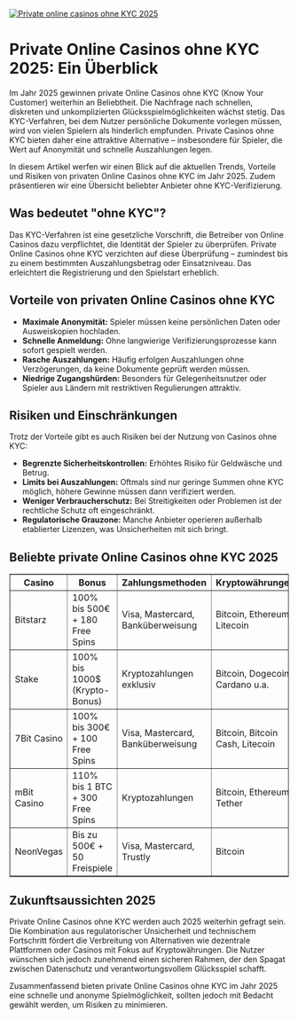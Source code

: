 [![Private online casinos ohne KYC 2025](https://123-caf.pages.dev/gitsignup.png)](https://vrmoo.ru/Bt82HjjY)

<h1>Private Online Casinos ohne KYC 2025: Ein Überblick</h1>  <p>Im Jahr 2025 gewinnen private Online Casinos ohne KYC (Know Your Customer) weiterhin an Beliebtheit. Die Nachfrage nach schnellen, diskreten und unkomplizierten Glücksspielmöglichkeiten wächst stetig. Das KYC-Verfahren, bei dem Nutzer persönliche Dokumente vorlegen müssen, wird von vielen Spielern als hinderlich empfunden. Private Casinos ohne KYC bieten daher eine attraktive Alternative – insbesondere für Spieler, die Wert auf Anonymität und schnelle Auszahlungen legen.</p>  <p>In diesem Artikel werfen wir einen Blick auf die aktuellen Trends, Vorteile und Risiken von privaten Online Casinos ohne KYC im Jahr 2025. Zudem präsentieren wir eine Übersicht beliebter Anbieter ohne KYC-Verifizierung.</p>  <h2>Was bedeutet "ohne KYC"?</h2> <p>Das KYC-Verfahren ist eine gesetzliche Vorschrift, die Betreiber von Online Casinos dazu verpflichtet, die Identität der Spieler zu überprüfen. Private Online Casinos ohne KYC verzichten auf diese Überprüfung – zumindest bis zu einem bestimmten Auszahlungsbetrag oder Einsatzniveau. Das erleichtert die Registrierung und den Spielstart erheblich.</p>  <h2>Vorteile von privaten Online Casinos ohne KYC</h2> <ul>   <li><strong>Maximale Anonymität:</strong> Spieler müssen keine persönlichen Daten oder Ausweiskopien hochladen.</li>   <li><strong>Schnelle Anmeldung:</strong> Ohne langwierige Verifizierungsprozesse kann sofort gespielt werden.</li>   <li><strong>Rasche Auszahlungen:</strong> Häufig erfolgen Auszahlungen ohne Verzögerungen, da keine Dokumente geprüft werden müssen.</li>   <li><strong>Niedrige Zugangshürden:</strong> Besonders für Gelegenheitsnutzer oder Spieler aus Ländern mit restriktiven Regulierungen attraktiv.</li> </ul>  <h2>Risiken und Einschränkungen</h2> <p>Trotz der Vorteile gibt es auch Risiken bei der Nutzung von Casinos ohne KYC:</p> <ul>   <li><strong>Begrenzte Sicherheitskontrollen:</strong> Erhöhtes Risiko für Geldwäsche und Betrug.</li>   <li><strong>Limits bei Auszahlungen:</strong> Oftmals sind nur geringe Summen ohne KYC möglich, höhere Gewinne müssen dann verifiziert werden.</li>   <li><strong>Weniger Verbraucherschutz:</strong> Bei Streitigkeiten oder Problemen ist der rechtliche Schutz oft eingeschränkt.</li>   <li><strong>Regulatorische Grauzone:</strong> Manche Anbieter operieren außerhalb etablierter Lizenzen, was Unsicherheiten mit sich bringt.</li> </ul>  <h2>Beliebte private Online Casinos ohne KYC 2025</h2> <table border="1" cellpadding="6" cellspacing="0" style="border-collapse: collapse; width: 100%;">   <thead>     <tr>       <th>Casino</th>       <th>Bonus</th>       <th>Zahlungsmethoden</th>       <th>Kryptowährungen</th>       <th>Besonderheiten</th>     </tr>   </thead>   <tbody>     <tr>       <td>Bitstarz</td>       <td>100% bis 500€ + 180 Free Spins</td>       <td>Visa, Mastercard, Banküberweisung</td>       <td>Bitcoin, Ethereum, Litecoin</td>       <td>Großes Spielportfolio, schnelle Auszahlungen</td>     </tr>     <tr>       <td>Stake</td>       <td>100% bis 1000$ (Krypto-Bonus)</td>       <td>Kryptozahlungen exklusiv</td>       <td>Bitcoin, Dogecoin, Cardano u.a.</td>       <td>Live-Sportwetten und Casinospiele</td>     </tr>     <tr>       <td>7Bit Casino</td>       <td>100% bis 300€ + 100 Free Spins</td>       <td>Visa, Mastercard, Banküberweisung</td>       <td>Bitcoin, Bitcoin Cash, Litecoin</td>       <td>Retro-Design, VIP-Programm</td>     </tr>     <tr>       <td>mBit Casino</td>       <td>110% bis 1 BTC + 300 Free Spins</td>       <td>Kryptozahlungen</td>       <td>Bitcoin, Ethereum, Tether</td>       <td>Volle Krypto-Unterstützung, Live Chat Support</td>     </tr>     <tr>       <td>NeonVegas</td>       <td>Bis zu 500€ + 50 Freispiele</td>       <td>Visa, Mastercard, Trustly</td>       <td>Bitcoin</td>       <td>Modernes Interface, schnelle Registrierung</td>     </tr>   </tbody> </table>  <h2>Zukunftsaussichten 2025</h2> <p>Private Online Casinos ohne KYC werden auch 2025 weiterhin gefragt sein. Die Kombination aus regulatorischer Unsicherheit und technischem Fortschritt fördert die Verbreitung von Alternativen wie dezentrale Plattformen oder Casinos mit Fokus auf Kryptowährungen. Die Nutzer wünschen sich jedoch zunehmend einen sicheren Rahmen, der den Spagat zwischen Datenschutz und verantwortungsvollem Glücksspiel schafft.</p>  <p>Zusammenfassend bieten private Online Casinos ohne KYC im Jahr 2025 eine schnelle und anonyme Spielmöglichkeit, sollten jedoch mit Bedacht gewählt werden, um Risiken zu minimieren.</p>